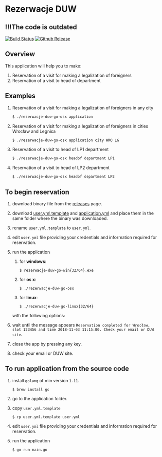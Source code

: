 # Rezerwacje DUW

## !!!The code is outdated

[![Build Status](https://cloud.drone.io/api/badges/dyrkin/rezerwacje-duw-go/status.svg)](https://cloud.drone.io/dyrkin/rezerwacje-duw-go)
 [![Github Release](https://img.shields.io/badge/release-1.0.7-blue.svg)](https://github.com/dyrkin/rezerwacje-duw-go/releases/tag/v1.0.7)

## Overview

This application will help you to make:
1. Reservation of a visit for making a legalization of foreigners
2. Reservation of a visit to head of department

## Examples
1. Reservation of a visit for making a legalization of foreigners in any city

    ```bash
    $ ./rezerwacje-duw-go-osx application
    ```
    
2. Reservation of a visit for making a legalization of foreigners in cities Wrocław and Legnica

    ```bash
    $ ./rezerwacje-duw-go-osx application city WRO LG
    ```

3. Reservation of a visit to head of LP1 department

    ```bash
    $ ./rezerwacje-duw-go-osx headof department LP1
    ```

4. Reservation of a visit to head of LP2 department

    ```bash
    $ ./rezerwacje-duw-go-osx headof department LP2
    ```

## To begin reservation

1. download binary file from the [releases](https://github.com/dyrkin/rezerwacje-duw-go/releases) page.

2. download [user.yml.template](https://raw.githubusercontent.com/dyrkin/rezerwacje-duw-go/v1.0.7/user.yml.template) and [application.yml](https://raw.githubusercontent.com/dyrkin/rezerwacje-duw-go/v1.0.7/application.yml) and place them in the same folder where the binary was downloaded.

3. rename `user.yml.template` to `user.yml`.

4. edit `user.yml` file providing your credentials and information required for reservation.
5. run the application
  
    1. for **windows**: 
         
        ```$ rezerwacje-duw-go-win{32/64}.exe```

    2. for **os x**:

        ```$ ./rezerwacje-duw-go-osx```

    3. for **linux**:

        ```$ ./rezerwacje-duw-go-linux{32/64}```

    with the following options:

6. wait until the message appears `Reservation completed for Wrocław, slot 123456 and time 2018-11-03 11:15:00. Check your email or DUW site`.

7. close the app by pressing any key.
8. check your email or DUW site.

## To run application from the source code

1. install `golang` of min version `1.11`.

    ```$ brew install go```

2. go to the application folder.
3. copy `user.yml.template`

   ```$ cp user.yml.template user.yml``` 

4. edit `user.yml` file providing your credentials and information required for reservation.
5. run the application

   ```$ go run main.go```
